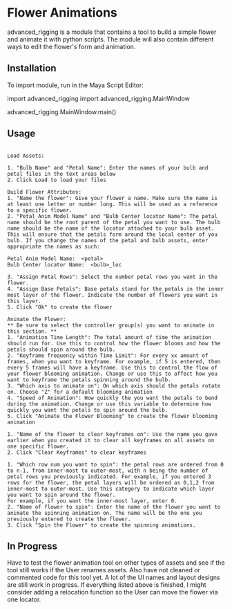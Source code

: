 # Flower Animations

advanced_rigging is a module that contains a tool to build a simple flower and animate it with python scripts. The module will also contain different ways to edit the flower's form and animation.

## Installation

To import module, run in the Maya Script Editor:

import advanced_rigging
import advanced_rigging.MainWindow

advanced_rigging.MainWindow.main()

## Usage
```

Load Assets:

1. "Bulb Name" and "Petal Name": Enter the names of your bulb and petal files in the text areas below
2. Click Load to load your files

Build Flower Attributes:
1. "Name the flower": Give your flower a name. Make sure the name is at least one letter or number long. This will be used as a reference to a specific flower. 
2. "Petal Anim Model Name" and "Bulb Center locator Name": The petal name should be the root parent of the petal you want to use. The bulb name should be the name of the locator attached to your bulb asset. This will ensure that the petals form around the local center of you bulb. If you change the names of the petal and bulb assets, enter appropriate the names as such:

Petal Anim Model Name:  <petal>
Bulb Center locator Name:  <bulb>_loc 
  
3. "Assign Petal Rows": Select the number petal rows you want in the flower. 
4. "Assign Base Petals": Base petals stand for the petals in the inner most layer of the flower. Indicate the number of flowers you want in this layer. 
5. Click "Ok" to create the flower 

Animate the Flower:
** Be sure to select the controller group(s) you want to animate in this section. **
1. "Animation Time Length": The total amount of time the animation should run for. Use this to control how the flower blooms and how the petals should spin around the bulb. 
2. "Keyframe frequency within Time Limit": For every xx amount of frames, when you want to keyframe. For example, if 5 is entered, then every 5 frames will have a keyframe. Use this to control the flow of your flower blooming animation. Change or use this to affect how you want to keyframe the petals spinning around the bulb. 
3. "Which axis to animate on": On which axis should the petals rotate on. Choose "Z" for a default blooming animation
4. "Speed of Animation": How quickly the you want the petals to bend during the animation. Change or use this variable to determine how quickly you want the petals to spin around the bulb. 
5. Click "Animate the Flower Blooming" to create the flower blooming animation

1. "Name of the flower to clear keyframes on": Use the name you gave earlier when you created it to clear all keyframes on all assets on one specific flower.
2. Click "Clear Keyframes" to clear keyframes

1. "Which row num you want to spin": the petal rows are ordered from 0 to n-1, from inner-most to outer-most, with n being the number of petal rows you previously indicated. For example, if you entered 3 rows for the flower, the petal layers will be ordered as 0,1,2 from inner-most to outer-most. Use this category to indicate which layer you want to spin around the flower. 
For example, if you want the inner-most layer, enter 0. 
2. "Name of flower to spin": Enter the name of the flower you want to animate the spinning animation on. The name will be the one you previously entered to create the flower. 
3. Click "Spin the Flower" to create the spinning animations. 

```

## In Progress
Have to test the flower animation tool on other types of assets and see if the tool still works if the User renames assets. Also have not cleaned or commented code for this tool yet. A lot of the UI names and layout designs are still work in progress. If everything listed above is finished, I might consider adding a relocation function so the User can move the flower via one locator. 
